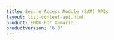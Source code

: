 ```yaml
---
title: Secure Access Module (SAM) APIs
layout: list-content-api.html
product: EMDK For Xamarin
productversion: '6.0'
---
```

















